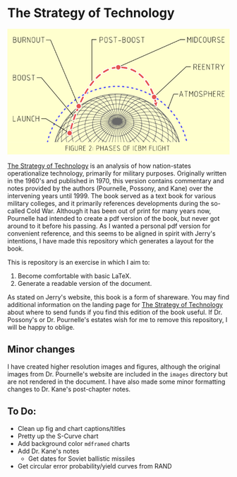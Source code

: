 # The Strategy of Technology

<p align="center">
  <img src="./images/fig-2.png">
</p>

[The Strategy of Technology](https://www.jerrypournelle.com/slowchange/Strat.html) is an analysis of how nation-states operationalize technology, primarily for military purposes. Originally written in the 1960's and published in 1970, this version contains commentary and notes provided by the authors (Pournelle, Possony, and Kane) over the intervening years until 1999. The book served as a text book for various military colleges, and it primarily references developments during the so-called Cold War. Although it has been out of print for many years now, Pournelle had intended to create a pdf version of the book, but never got around to it before his passing. As I wanted a personal pdf version for convenient reference, and this seems to be aligned in spirit with Jerry's intentions, I have made this repository which generates a layout for the book.

This is repository is an exercise in which I aim to:
  1. Become comfortable with basic LaTeX. 
  2. Generate a readable version of the document.

As stated on Jerry's website, this book is a form of shareware. You may find additional information on the landing page for [The Strategy of Technology](https://www.jerrypournelle.com/slowchange/Strat.html) about where to send funds if you find this edition of the book useful. If Dr. Possony's or Dr. Pournelle's estates wish for me to remove this repository, I will be happy to oblige.

## Minor changes
I have created higher resolution images and figures, although the original images from Dr. Pournelle's website are included in the `images` directory but are not rendered in the document. I have also made some minor formatting changes to Dr. Kane's post-chapter notes. 

## To Do:
  - Clean up fig and chart captions/titles
  - Pretty up the S-Curve chart
  - Add background color `mdframed` charts
  - Add Dr. Kane's notes
    - Get dates for Soviet ballistic missiles
  - Get circular error probability/yield curves from RAND

